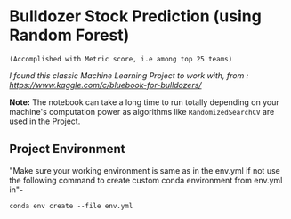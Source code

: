 Bulldozer Stock Prediction (using Random Forest)
================================================

`(Accomplished with Metric score, i.e among top 25 teams)`


*I found this classic Machine Learning Project to work with, from : https://www.kaggle.com/c/bluebook-for-bulldozers/*


**Note:** The notebook can take a long time to run totally depending on your machine's computation power as algorithms like `RandomizedSearchCV` are used in the Project.

## Project Environment

"Make sure your working environment is same as in the env.yml if not use the following command to create custom conda environment from env.yml in"-


`conda env create --file env.yml `
